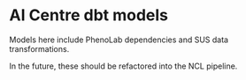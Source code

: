 # AI Centre dbt models

Models here include PhenoLab dependencies and SUS data transformations.

In the future, these should be refactored into the NCL pipeline.
